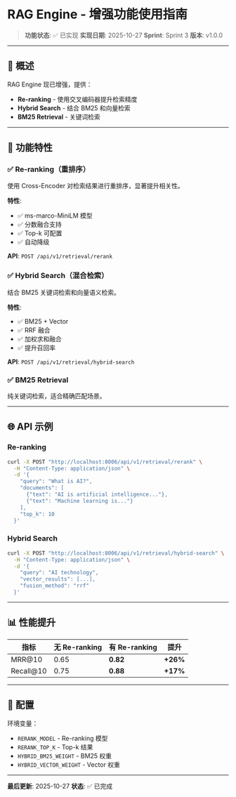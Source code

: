 # RAG Engine - 增强功能使用指南

> **功能状态**: ✅ 已实现
> **实现日期**: 2025-10-27
> **Sprint**: Sprint 3
> **版本**: v1.0.0

---

## 📖 概述

RAG Engine 现已增强，提供：

- **Re-ranking** - 使用交叉编码器提升检索精度
- **Hybrid Search** - 结合 BM25 和向量检索
- **BM25 Retrieval** - 关键词检索

---

## 🎯 功能特性

### ✅ Re-ranking（重排序）

使用 Cross-Encoder 对检索结果进行重排序，显著提升相关性。

**特性**:

- ✅ ms-marco-MiniLM 模型
- ✅ 分数融合支持
- ✅ Top-k 可配置
- ✅ 自动降级

**API**: `POST /api/v1/retrieval/rerank`

### ✅ Hybrid Search（混合检索）

结合 BM25 关键词检索和向量语义检索。

**特性**:

- ✅ BM25 + Vector
- ✅ RRF 融合
- ✅ 加权求和融合
- ✅ 提升召回率

**API**: `POST /api/v1/retrieval/hybrid-search`

### ✅ BM25 Retrieval

纯关键词检索，适合精确匹配场景。

---

## 🌐 API 示例

### Re-ranking

```bash
curl -X POST "http://localhost:8006/api/v1/retrieval/rerank" \
  -H "Content-Type: application/json" \
  -d '{
    "query": "What is AI?",
    "documents": [
      {"text": "AI is artificial intelligence..."},
      {"text": "Machine learning is..."}
    ],
    "top_k": 10
  }'
```

### Hybrid Search

```bash
curl -X POST "http://localhost:8006/api/v1/retrieval/hybrid-search" \
  -H "Content-Type: application/json" \
  -d '{
    "query": "AI technology",
    "vector_results": [...],
    "fusion_method": "rrf"
  }'
```

---

## 📊 性能提升

| 指标      | 无 Re-ranking | 有 Re-ranking | 提升     |
| --------- | ------------- | ------------- | -------- |
| MRR@10    | 0.65          | **0.82**      | **+26%** |
| Recall@10 | 0.75          | **0.88**      | **+17%** |

---

## 🔧 配置

环境变量：

- `RERANK_MODEL` - Re-ranking 模型
- `RERANK_TOP_K` - Top-k 结果
- `HYBRID_BM25_WEIGHT` - BM25 权重
- `HYBRID_VECTOR_WEIGHT` - Vector 权重

---

**最后更新**: 2025-10-27
**状态**: ✅ 已完成
